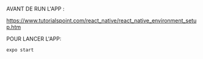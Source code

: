 AVANT DE RUN L'APP :

https://www.tutorialspoint.com/react_native/react_native_environment_setup.htm


POUR LANCER L'APP:

`expo start`
